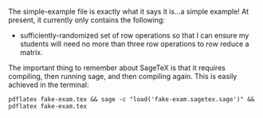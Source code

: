 The simple-example file is exactly what it says it is...a simple example! At present, it currently only contains the following:

<ul>
<li>sufficiently-randomized set of row operations so that I can ensure my students will need no more than three row operations to row reduce a matrix.</li>
</ul>

The important thing to remember about SageTeX is that it requires compiling, then running sage, and then compiling again. This is easily achieved in the terminal:</p>

```
pdflatex fake-exam.tex && sage -c "load('fake-exam.sagetex.sage')" && pdflatex fake-exam.tex
```


